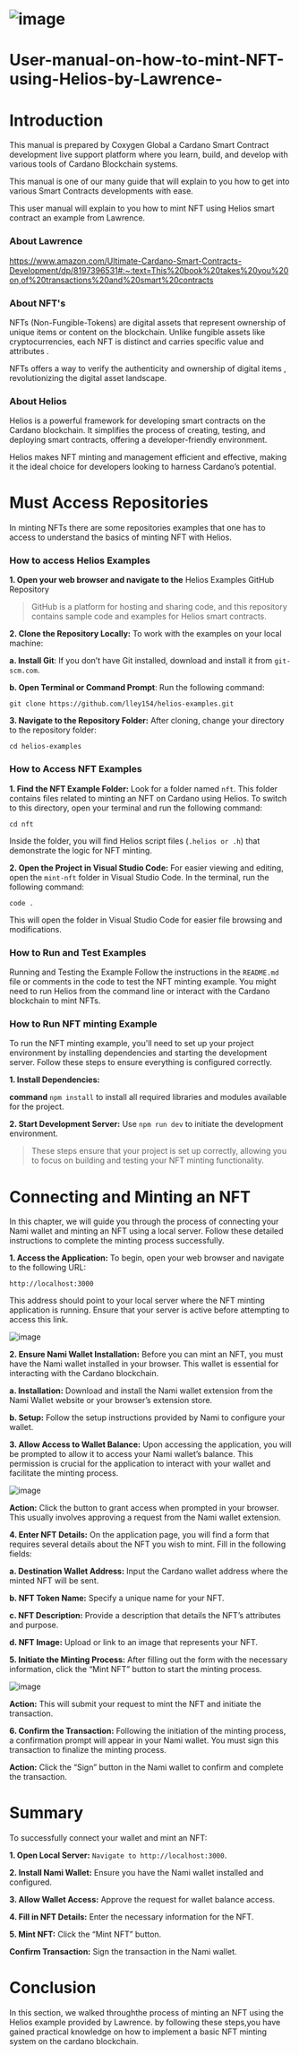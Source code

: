 # ![image](https://github.com/user-attachments/assets/f8e3e39f-d0d0-4bf4-9b9c-078704af970e)



# User-manual-on-how-to-mint-NFT-using-Helios-by-Lawrence-

# Introduction 

This manual is prepared by Coxygen Global a Cardano Smart Contract development live support platform where you learn, build, and develop with various tools of Cardano Blockchain systems.

This manual is one of our many guide that will explain to you how to get into various Smart Contracts developments with ease. 

This user manual will explain to you how to mint NFT using Helios smart contract an example from Lawrence.

### About Lawrence 

https://www.amazon.com/Ultimate-Cardano-Smart-Contracts-Development/dp/8197396531#:~:text=This%20book%20takes%20you%20on,of%20transactions%20and%20smart%20contracts

### About NFT's

NFTs (Non-Fungible-Tokens) are digital assets that represent ownership of unique items or content on the blockchain. Unlike fungible assets like cryptocurrencies, each NFT is distinct and carries specific value and attributes .

NFTs offers a way to verify the authenticity and ownership of digital items , revolutionizing the digital asset landscape.

### About Helios

Helios is a powerful framework for developing smart contracts on the Cardano blockchain. It simplifies the process of creating, testing, and deploying smart contracts, offering a developer-friendly environment. 

Helios makes NFT minting and management efficient and effective, making it the ideal choice for developers looking to harness Cardano’s potential.

# Must Access Repositories

In minting NFTs there are some repositories examples that one has to access to understand the basics of minting NFT with Helios.

### How to access Helios Examples 

**1. Open your web browser and navigate to the** Helios Examples GitHub Repository                          
   
> GitHub is a platform for hosting and sharing code, and this repository contains sample code and examples for Helios smart contracts.

**2. Clone the Repository Locally:** To work with the examples on your local machine:

**a. Install Git**: If you don’t have Git installed, download and install it from `git-scm.com`.

**b. Open Terminal or Command Prompt**: Run the following command:

`git clone https://github.com/lley154/helios-examples.git`

**3. Navigate to the Repository Folder:** After cloning, change your directory to the repository folder: 

`cd helios-examples`

### How to Access NFT Examples 

**1. Find the NFT Example Folder:** Look for a folder named `nft`. This folder contains files related to minting an NFT on Cardano using Helios. To switch to this directory, open your terminal and run the following command: 

`cd nft`

Inside the folder, you will find Helios script files (`.helios or .h`) that demonstrate the logic for NFT minting.

**2. Open the Project in Visual Studio Code:** For easier viewing and editing, open the `mint-nft` folder in Visual Studio Code. In the terminal, run the following command:

`code .`

This will open the folder in Visual Studio Code for easier file browsing and modifications.

### How to Run and Test Examples 

Running and Testing the Example
Follow the instructions in the `README.md` file or comments in the code to test the NFT minting example. You might need to run Helios from the command line or interact with the Cardano blockchain to mint NFTs.

### How to Run NFT minting Example 

To run the NFT minting example, you'll need to set up your project environment by installing dependencies and starting the development server. Follow these steps to ensure everything is configured correctly.

 **1. Install Dependencies:**

 **command** `npm install` to install all required libraries and modules available for the project.
   
 **2. Start Development Server:** Use `npm run dev` to initiate the development environment.
   
>These steps ensure that your project is set up correctly, allowing you to focus on building and testing your NFT minting functionality.

# Connecting and Minting an NFT

In this chapter, we will guide you through the process of connecting your Nami wallet and minting an NFT using a local server. Follow these detailed instructions to complete the minting process successfully.

**1. Access the Application:** To begin, open your web browser and navigate to the following URL:

`http://localhost:3000`

This address should point to your local server where the NFT minting application is running. Ensure that your server is active before attempting to access this link. 

![image](https://github.com/user-attachments/assets/0595f6b1-f678-4f74-bd15-57c838bd70fd)

 **2. Ensure Nami Wallet Installation:** Before you can mint an NFT, you must have the Nami wallet installed in your browser. This wallet is essential for interacting with the Cardano blockchain.

**a. Installation:** Download and install the Nami wallet extension from the Nami Wallet website or your browser’s extension store.

**b. Setup:** Follow the setup instructions provided by Nami to configure your wallet.

**3. Allow Access to Wallet Balance:** Upon accessing the application, you will be prompted to allow it to access your Nami wallet’s balance. This permission is crucial for the application to interact with your wallet and facilitate the minting process.

![image](https://github.com/user-attachments/assets/10e39365-87f8-4fd7-8f3c-c0623653972f)

**Action:** Click the button to grant access when prompted in your browser.
This usually involves approving a request from the Nami wallet extension.

 **4. Enter NFT Details:** On the application page, you will find a form that requires several details about the NFT you wish to mint. Fill in the following fields:

**a. Destination Wallet Address:** Input the Cardano wallet address where the minted NFT will be sent.

**b. NFT Token Name:** Specify a unique name for your NFT.

**c. NFT Description:** Provide a description that details the NFT’s attributes and purpose.

**d. NFT Image:** Upload or link to an image that represents your NFT.

**5. Initiate the Minting Process:** After filling out the form with the necessary information, click the “Mint NFT” button to start the minting process.

![image](https://github.com/user-attachments/assets/0fb50333-9e58-40c2-abf2-e6a5f96186c8)

**Action:** This will submit your request to mint the NFT and initiate the transaction.

**6. Confirm the Transaction:** Following the initiation of the minting process, a confirmation prompt will appear in your Nami wallet. You must sign this transaction to finalize the minting process.

**Action:** Click the “Sign” button in the Nami wallet to confirm and complete the transaction.

# Summary

To successfully connect your wallet and mint an NFT:

**1. Open Local Server:** `Navigate to http://localhost:3000`.

**2. Install Nami Wallet:** Ensure you have the Nami wallet installed and configured.
   
**3. Allow Wallet Access:** Approve the request for wallet balance access.
   
**4. Fill in NFT Details:** Enter the necessary information for the NFT.
   
**5. Mint NFT:** Click the “Mint NFT” button.

**Confirm Transaction:** Sign the transaction in the Nami wallet.

# Conclusion

In this section, we walked throughthe process of minting an NFT using the Helios example provided by Lawrence. by following these steps,you have gained practical knowledge on how to implement a basic NFT minting system on the cardano blockchain.  

